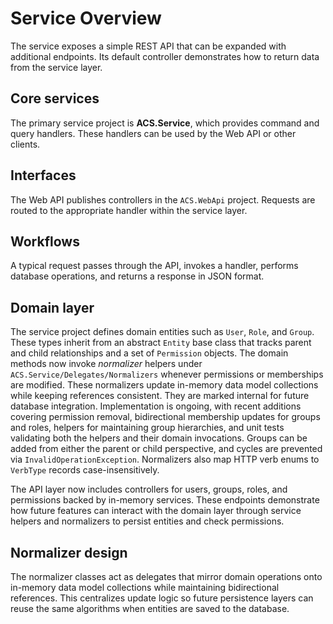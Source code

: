 # Service Overview

The service exposes a simple REST API that can be expanded with additional endpoints. Its default controller demonstrates how to return data from the service layer.

## Core services
The primary service project is **ACS.Service**, which provides command and query handlers. These handlers can be used by the Web API or other clients.

## Interfaces
The Web API publishes controllers in the `ACS.WebApi` project. Requests are routed to the appropriate handler within the service layer.

## Workflows
A typical request passes through the API, invokes a handler, performs database operations, and returns a response in JSON format.

## Domain layer
The service project defines domain entities such as `User`, `Role`, and `Group`. These types inherit from an abstract `Entity` base class that tracks parent and child relationships and a set of `Permission` objects. The domain methods now invoke *normalizer* helpers under `ACS.Service/Delegates/Normalizers` whenever permissions or memberships are modified. These normalizers update in-memory data model collections while keeping references consistent. They are marked internal for future database integration. Implementation is ongoing, with recent additions covering permission removal, bidirectional membership updates for groups and roles, helpers for maintaining group hierarchies, and unit tests validating both the helpers and their domain invocations. Groups can be added from either the parent or child perspective, and cycles are prevented via `InvalidOperationException`. Normalizers also map HTTP verb enums to `VerbType` records case-insensitively.

The API layer now includes controllers for users, groups, roles, and permissions backed by in-memory services. These endpoints demonstrate how future features can interact with the domain layer through service helpers and normalizers to persist entities and check permissions.

## Normalizer design
The normalizer classes act as delegates that mirror domain operations onto in-memory data model collections while maintaining bidirectional references. This centralizes update logic so future persistence layers can reuse the same algorithms when entities are saved to the database.

